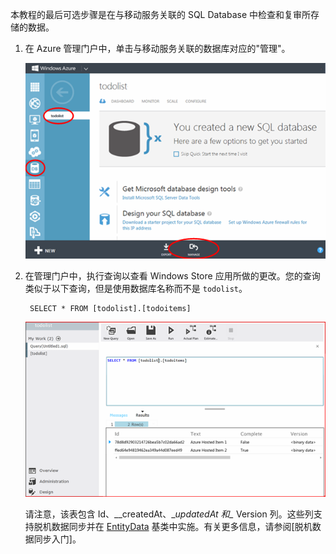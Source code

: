 
本教程的最后可选步骤是在与移动服务关联的 SQL Database 中检查和复审所存储的数据。 

1. 在 Azure 管理门户中，单击与移动服务关联的数据库对应的"管理"。
 
	![sign-in to manage SQL Database](./media/mobile-services-dotnet-backend-view-sql-data/manage-sql-azure-database.png)

2. 在管理门户中，执行查询以查看 Windows Store 应用所做的更改。您的查询类似于以下查询，但是使用数据库名称而不是 <code>todolist</code>。</p>

        SELECT * FROM [todolist].[todoitems]

    ![query SQL Database for stored items](./media/mobile-services-dotnet-backend-view-sql-data/sql-azure-query.png)

	请注意，该表包含 Id、\__createdAt、\__updatedAt 和\__ Version 列。这些列支持脱机数据同步并在 [EntityData](https://msdn.microsoft.com/zh-CN/library/microsoft.windowsazure.mobile.service.entitydata.aspx) 基类中实施。有关更多信息，请参阅[脱机数据同步入门]。
